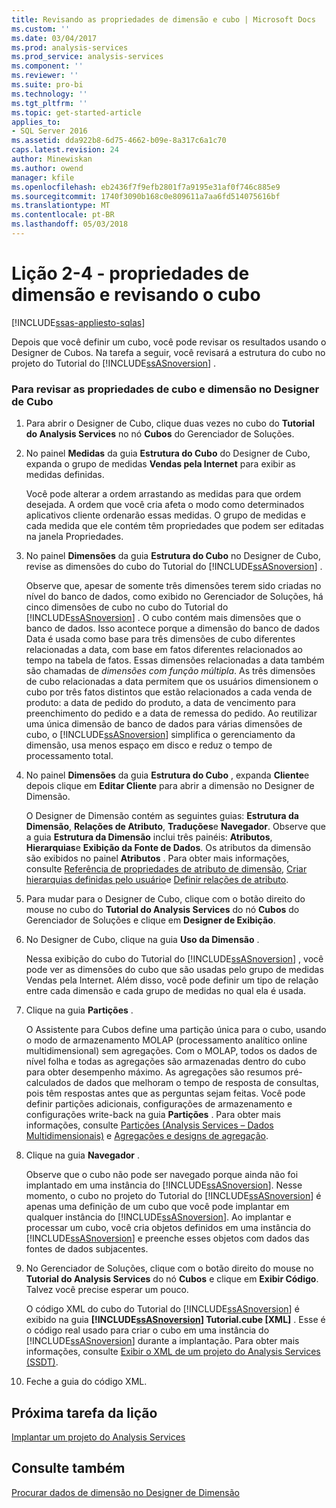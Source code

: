 ```yaml
---
title: Revisando as propriedades de dimensão e cubo | Microsoft Docs
ms.custom: ''
ms.date: 03/04/2017
ms.prod: analysis-services
ms.prod_service: analysis-services
ms.component: ''
ms.reviewer: ''
ms.suite: pro-bi
ms.technology: ''
ms.tgt_pltfrm: ''
ms.topic: get-started-article
applies_to:
- SQL Server 2016
ms.assetid: dda922b8-6d75-4662-b09e-8a317c6a1c70
caps.latest.revision: 24
author: Minewiskan
ms.author: owend
manager: kfile
ms.openlocfilehash: eb2436f7f9efb2801f7a9195e31af0f746c885e9
ms.sourcegitcommit: 1740f3090b168c0e809611a7aa6fd514075616bf
ms.translationtype: MT
ms.contentlocale: pt-BR
ms.lasthandoff: 05/03/2018
---
```

# <a name="lesson-2-4---reviewing-cube-and-dimension-properties"></a>Lição 2-4 - propriedades de dimensão e revisando o cubo
[!INCLUDE[ssas-appliesto-sqlas](../includes/ssas-appliesto-sqlas.md)]

Depois que você definir um cubo, você pode revisar os resultados usando o Designer de Cubos. Na tarefa a seguir, você revisará a estrutura do cubo no projeto do Tutorial do [!INCLUDE[ssASnoversion](../includes/ssasnoversion-md.md)] .  
  
### <a name="to-review-cube-and-dimension-properties-in-cube-designer"></a>Para revisar as propriedades de cubo e dimensão no Designer de Cubo  
  
1.  Para abrir o Designer de Cubo, clique duas vezes no cubo do **Tutorial do Analysis Services** no nó **Cubos** do Gerenciador de Soluções.  
  
2.  No painel **Medidas** da guia **Estrutura do Cubo** do Designer de Cubo, expanda o grupo de medidas **Vendas pela Internet** para exibir as medidas definidas.  
  
    Você pode alterar a ordem arrastando as medidas para que ordem desejada. A ordem que você cria afeta o modo como determinados aplicativos cliente ordenarão essas medidas. O grupo de medidas e cada medida que ele contém têm propriedades que podem ser editadas na janela Propriedades.  
  
3.  No painel **Dimensões** da guia **Estrutura do Cubo** no Designer de Cubo, revise as dimensões do cubo do Tutorial do [!INCLUDE[ssASnoversion](../includes/ssasnoversion-md.md)] .  
  
    Observe que, apesar de somente três dimensões terem sido criadas no nível do banco de dados, como exibido no Gerenciador de Soluções, há cinco dimensões de cubo no cubo do Tutorial do [!INCLUDE[ssASnoversion](../includes/ssasnoversion-md.md)] . O cubo contém mais dimensões que o banco de dados. Isso acontece porque a dimensão do banco de dados Data é usada como base para três dimensões de cubo diferentes relacionadas a data, com base em fatos diferentes relacionados ao tempo na tabela de fatos. Essas dimensões relacionadas a data também são chamadas de *dimensões com função múltipla*. As três dimensões de cubo relacionadas a data permitem que os usuários dimensionem o cubo por três fatos distintos que estão relacionados a cada venda de produto: a data de pedido do produto, a data de vencimento para preenchimento do pedido e a data de remessa do pedido. Ao reutilizar uma única dimensão de banco de dados para várias dimensões de cubo, o [!INCLUDE[ssASnoversion](../includes/ssasnoversion-md.md)] simplifica o gerenciamento da dimensão, usa menos espaço em disco e reduz o tempo de processamento total.  
  
4.  No painel **Dimensões** da guia **Estrutura do Cubo** , expanda **Cliente**e depois clique em **Editar Cliente** para abrir a dimensão no Designer de Dimensão.  
  
    O Designer de Dimensão contém as seguintes guias: **Estrutura da Dimensão**, **Relações de Atributo**, **Traduções**e **Navegador**. Observe que a guia **Estrutura da Dimensão** inclui três painéis: **Atributos**, **Hierarquias**e **Exibição da Fonte de Dados**. Os atributos da dimensão são exibidos no painel **Atributos** . Para obter mais informações, consulte [Referência de propriedades de atributo de dimensão](../analysis-services/multidimensional-models/dimension-attribute-properties-reference.md), [Criar hierarquias definidas pelo usuário](../analysis-services/multidimensional-models/user-defined-hierarchies-create.md)e [Definir relações de atributo](../analysis-services/multidimensional-models/attribute-relationships-define.md).  
  
5.  Para mudar para o Designer de Cubo, clique com o botão direito do mouse no cubo do **Tutorial do Analysis Services** do nó **Cubos** do Gerenciador de Soluções e clique em **Designer de Exibição**.  
  
6.  No Designer de Cubo, clique na guia **Uso da Dimensão** .  
  
    Nessa exibição do cubo do Tutorial do [!INCLUDE[ssASnoversion](../includes/ssasnoversion-md.md)] , você pode ver as dimensões do cubo que são usadas pelo grupo de medidas Vendas pela Internet. Além disso, você pode definir um tipo de relação entre cada dimensão e cada grupo de medidas no qual ela é usada.  
  
7.  Clique na guia **Partições** .  
  
    O Assistente para Cubos define uma partição única para o cubo, usando o modo de armazenamento MOLAP (processamento analítico online multidimensional) sem agregações. Com o MOLAP, todos os dados de nível folha e todas as agregações são armazenadas dentro do cubo para obter desempenho máximo. As agregações são resumos pré-calculados de dados que melhoram o tempo de resposta de consultas, pois têm respostas antes que as perguntas sejam feitas. Você pode definir partições adicionais, configurações de armazenamento e configurações write-back na guia **Partições** . Para obter mais informações, consulte [Partições &#40;Analysis Services – Dados Multidimensionais&#41;](../analysis-services/multidimensional-models-olap-logical-cube-objects/partitions-analysis-services-multidimensional-data.md) e [Agregações e designs de agregação](../analysis-services/multidimensional-models-olap-logical-cube-objects/aggregations-and-aggregation-designs.md).  
  
8.  Clique na guia **Navegador** .  
  
    Observe que o cubo não pode ser navegado porque ainda não foi implantado em uma instância do [!INCLUDE[ssASnoversion](../includes/ssasnoversion-md.md)]. Nesse momento, o cubo no projeto do Tutorial do [!INCLUDE[ssASnoversion](../includes/ssasnoversion-md.md)] é apenas uma definição de um cubo que você pode implantar em qualquer instância do [!INCLUDE[ssASnoversion](../includes/ssasnoversion-md.md)]. Ao implantar e processar um cubo, você cria objetos definidos em uma instância do [!INCLUDE[ssASnoversion](../includes/ssasnoversion-md.md)] e preenche esses objetos com dados das fontes de dados subjacentes.  
  
9. No Gerenciador de Soluções, clique com o botão direito do mouse no **Tutorial do Analysis Services** do nó **Cubos** e clique em **Exibir Código**. Talvez você precise esperar um pouco.  
  
    O código XML do cubo do Tutorial do [!INCLUDE[ssASnoversion](../includes/ssasnoversion-md.md)] é exibido na guia **[!INCLUDE[ssASnoversion](../includes/ssasnoversion-md.md)] Tutorial.cube [XML]** . Esse é o código real usado para criar o cubo em uma instância do [!INCLUDE[ssASnoversion](../includes/ssasnoversion-md.md)] durante a implantação. Para obter mais informações, consulte [Exibir o XML de um projeto do Analysis Services &#40;SSDT&#41;](../analysis-services/multidimensional-models/view-the-xml-for-an-analysis-services-project-ssdt.md).  
  
10. Feche a guia do código XML.  
  
## <a name="next-task-in-lesson"></a>Próxima tarefa da lição  
[Implantar um projeto do Analysis Services](../analysis-services/lesson-2-5-deploying-an-analysis-services-project.md)  
  
## <a name="see-also"></a>Consulte também  
[Procurar dados de dimensão no Designer de Dimensão](../analysis-services/multidimensional-models/database-dimensions-browse-dimension-data-in-dimension-designer.md)  
  
  
  
